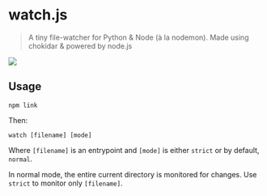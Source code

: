 # watch.js

> A tiny file-watcher for Python & Node (à la nodemon).
> Made using chokidar & powered by node.js

![](https://i.imgur.com/ivGwxvX.png)

## Usage

`npm link` 

Then:

`watch [filename] [mode]`

Where `[filename]` is an entrypoint and `[mode]` is 
either `strict` or by default, `normal`.

In normal mode, the entire current directory is monitored for changes. Use `strict` to monitor only `[filename]`.